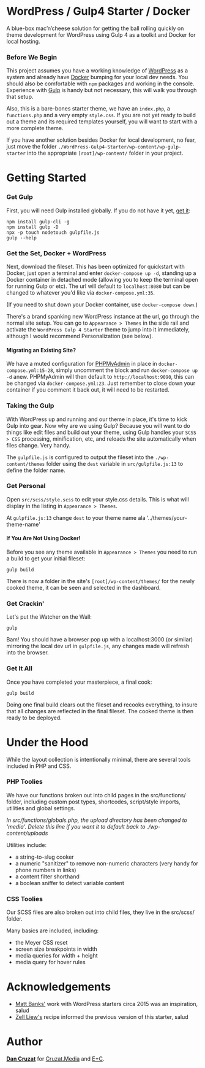 # WordPress / Gulp4 Starter / Docker

A blue-box mac’n’cheese solution for getting the ball rolling quickly on theme development for WordPress using Gulp 4 as a toolkit and Docker for local hosting.



### Before We Begin

This project assumes you have a working knowledge of [WordPress](https://wordpress.org) as a system and already have [Docker](https://www.docker.com) bumping for your local dev needs. You should also be comfortable with `npm` packages and working in the console. Experience with [Gulp](https://gulpjs.com) is handy but not necessary, this will walk you through that setup.

Also, this is a bare-bones starter theme, we have an `index.php`, a `functions.php` and a very empty `style.css`. If you are not yet ready to build out a theme and its required templates yourself, you will want to start with a more complete theme.

If you have another solution besides Docker for local development, no fear, just move the folder  `./WordPress-Gulp4-Starter/wp-content/wp-gulp-starter` into the appropriate `[root]/wp-content/` folder in your project.



# Getting Started


### Get Gulp

First, you will need Gulp installed globally. If you do not have it yet, [get it](http://gulpjs.com):

```
npm install gulp-cli -g
npm install gulp -D
npx -p touch nodetouch gulpfile.js
gulp --help
```


### Get the Set, Docker + WordPress

Next, download the fileset. This has been optimized for quickstart with Docker, just open a terminal and enter `docker-compose up -d`, standing up a Docker container in detached mode (allowing you to keep the terminal open for running Gulp or etc). The url will default to `localhost:8080` but can be changed to whatever you'd like via `docker-compose.yml:35`.

(If you need to shut down your Docker container, use `docker-compose down`.)

There's a brand spanking new WordPress instance at the url, go through the normal site setup. You can go to `Appearance > Themes` in the side rail and activate the `WordPress Gulp 4 Starter` theme to jump into it immediately, although I would recommend Personalization (see below).


#### Migrating an Existing Site?

We have a muted configuration for [PHPMyAdmin](https://www.phpmyadmin.net) in place in `docker-compose.yml:15-28`, simply uncomment the block and run `docker-compose up -d` anew. PHPMyAdmin will then default to `http://localhost:9090`, this can be changed via `docker-compose.yml:23`. Just remember to close down your container if you comment it back out, it will need to be restarted.



### Taking the Gulp

With WordPress up and running and our theme in place, it's time to kick Gulp into gear. Now why are we using Gulp? Because you will want to do things like edit files and build out your theme, using Gulp handles your `SCSS > CSS` processing, minification, etc, and reloads the site automatically when files change. Very handy.

The `gulpfile.js` is configured to output the fileset into the `./wp-content/themes` folder using the `dest` variable in `src/gulpfile.js:13` to define the folder name.



### Get Personal

Open `src/scss/style.scss` to edit your style.css details. This is what will display in the listing in `Appearance > Themes`.

At `gulpfile.js:13` change `dest` to your theme name ala '../themes/your-theme-name'


#### If You Are Not Using Docker!
Before you see any theme available in `Appearance > Themes` you need to run a build to get your initial fileset:
```
gulp build
```

There is now a folder in the site's `[root]/wp-content/themes/` for the newly cooked theme, it can be seen and selected in the dashboard.



### Get Crackin'

Let's put the Watcher on the Wall:
```
gulp
```

Bam! You should have a browser pop up with a localhost:3000 (or similar) mirroring the local dev url in `gulpfile.js`, any changes made will refresh into the browser.



### Get It All

Once you have completed your masterpiece, a final cook:

```
gulp build
```

Doing one final build clears out the fileset and recooks everything, to insure that all changes are reflected in the final fileset. The cooked theme is then ready to be deployed.



# Under the Hood

While the layout collection is intentionally minimal, there are several tools included in PHP and CSS.



### PHP Toolies

We have our functions broken out into child pages in the src/functions/ folder, including custom post types, shortcodes, script/style imports, utilities and global settings.

*In src/functions/globals.php, the upload directory has been changed to 'media'. Delete this line if you want it to default back to ./wp-content/uploads*

Utilities include:
- a string-to-slug cooker
- a numeric "sanitizer" to remove non-numeric characters (very handy for phone numbers in links)
- a content filter shorthand
- a boolean sniffer to detect variable content



### CSS Toolies

Our SCSS files are also broken out into child files, they live in the src/scss/ folder.

Many basics are included, including:
- the Meyer CSS reset
- screen size breakpoints in width
- media queries for width + height
- media query for hover rules



# Acknowledgements

- [Matt Banks'](https://github.com/mattbanks) work with WordPress starters circa 2015 was an inspiration, salud
- [Zell Liew's](https://css-tricks.com/gulp-for-beginners/) recipe informed the previous version of this starter, salud


# Author

[**Dan Cruzat**](http://thecruzat.com) for [Cruzat.Media](http://cruzat.media) and [E+C](http://eencee.me).

